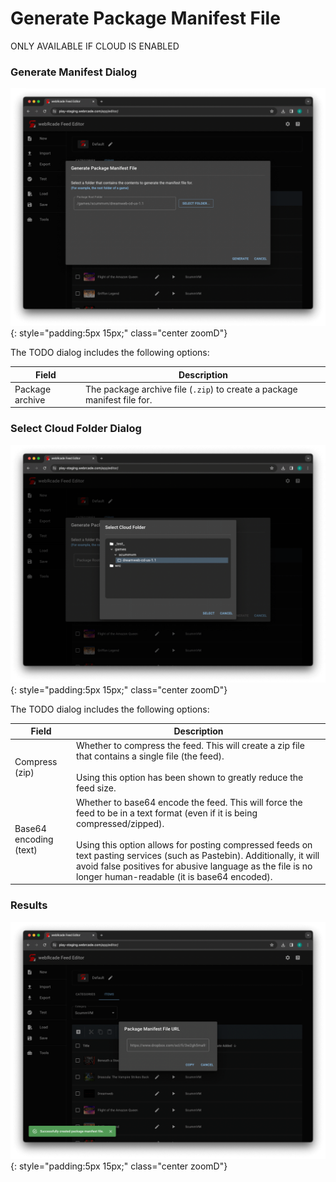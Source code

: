 # Generate Package Manifest File

ONLY AVAILABLE IF CLOUD IS ENABLED

### Generate Manifest Dialog

![](../../assets/images/editor/tools/generate-manifest/dialog.png){: style="padding:5px 15px;" class="center zoomD"}


The TODO dialog includes the following options:

| __Field__ | __Description__ |
| --- | --- |
| Package archive | The package archive file (`.zip`) to create a package manifest file for. |

### Select Cloud Folder Dialog

![](../../assets/images/editor/tools/generate-manifest/select-cloud-folder.png){: style="padding:5px 15px;" class="center zoomD"}

The TODO dialog includes the following options:

| __Field__ | __Description__ |
| --- | --- |
| Compress (zip) | Whether to compress the feed. This will create a zip file that contains a single file (the feed).<br><br>Using this option has been shown to greatly reduce the feed size. |
| Base64 encoding (text) | Whether to base64 encode the feed. This will force the feed to be in a text format (even if it is being compressed/zipped).<br><br>Using this option allows for posting compressed feeds on text pasting services (such as Pastebin). Additionally, it will avoid false positives for abusive language as the file is no longer human-readable (it is base64 encoded). |

### Results

![](../../assets/images/editor/tools/generate-manifest/results-url.png){: style="padding:5px 15px;" class="center zoomD"}